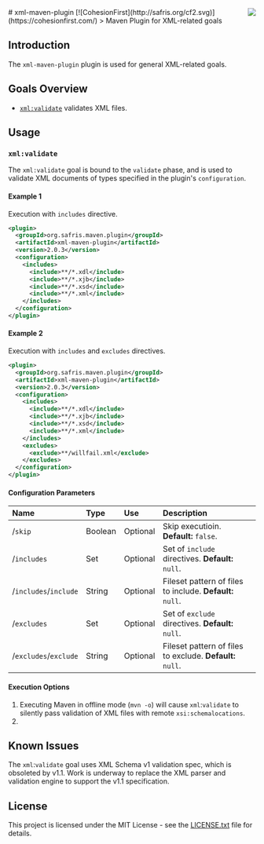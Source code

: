 <img src="http://safris.org/logo.png" align="right" />
# xml-maven-plugin [![CohesionFirst](http://safris.org/cf2.svg)](https://cohesionfirst.com/)
> Maven Plugin for XML-related goals

## Introduction

The `xml-maven-plugin` plugin is used for general XML-related goals.

## Goals Overview

* [`xml:validate`](https://github.com/SevaSafris/java/new/master/maven/plugin/xml-maven-plugin#xmlvalidate) validates XML files.

## Usage

### `xml:validate`

The `xml:validate` goal is bound to the `validate` phase, and is used to validate XML documents of types specified in the plugin's `configuration`.

#### Example 1

Execution with `includes` directive.

```xml
<plugin>
  <groupId>org.safris.maven.plugin</groupId>
  <artifactId>xml-maven-plugin</artifactId>
  <version>2.0.3</version>
  <configuration>
    <includes>
      <include>**/*.xdl</include>
      <include>**/*.xjb</include>
      <include>**/*.xsd</include>
      <include>**/*.xml</include>
    </includes>
  </configuration>
</plugin>
```

#### Example 2

Execution with `includes` and `excludes` directives.

```xml
<plugin>
  <groupId>org.safris.maven.plugin</groupId>
  <artifactId>xml-maven-plugin</artifactId>
  <version>2.0.3</version>
  <configuration>
    <includes>
      <include>**/*.xdl</include>
      <include>**/*.xjb</include>
      <include>**/*.xsd</include>
      <include>**/*.xml</include>
    </includes>
    <excludes>
      <exclude>**/willfail.xml</exclude>
    </excludes>
  </configuration>
</plugin>
```

#### Configuration Parameters

| Name                  | Type    | Use      | Description                                               |
|:----------------------|:--------|:---------|:----------------------------------------------------------|
| /`skip    `           | Boolean | Optional | Skip executioin. **Default:** `false`.                    |
| /`includes`           | Set     | Optional | Set of `include` directives. **Default:** `null`.         |
| /`includes`/`include` | String  | Optional | Fileset pattern of files to include. **Default:** `null`. |
| /`excludes`           | Set     | Optional | Set of `exclude` directives. **Default:** `null`.         |
| /`excludes`/`exclude` | String  | Optional | Fileset pattern of files to exclude. **Default:** `null`. |

#### Execution Options

1. Executing Maven in offline mode (`mvn -o`) will cause `xml`:`validate` to silently pass validation of XML files with remote `xsi:schemalocations`.
2. 

## Known Issues

The `xml`:`validate` goal uses XML Schema v1 validation spec, which is obsoleted by v1.1. Work is underway to replace the XML parser and validation engine to support the v1.1 specification.

## License

This project is licensed under the MIT License - see the [LICENSE.txt](LICENSE.txt) file for details.
